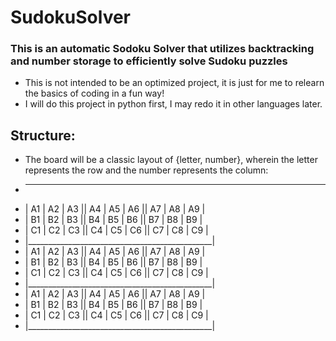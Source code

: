 # SudokuSolver

### This is an automatic Sodoku Solver that utilizes backtracking and number storage to efficiently solve Sudoku puzzles

* This is not intended to be an optimized project, it is just for me to relearn the basics of coding in a fun way!
* I will do this project in python first, I may redo it in other languages later.

## Structure:

* The board will be a classic layout of {letter, number}, wherein the letter represents the row and the number represents the column:

- ________________________________________________
- | A1 | A2 | A3 || A4 | A5 | A6 || A7 | A8 | A9 |
- | B1 | B2 | B3 || B4 | B5 | B6 || B7 | B8 | B9 |
- | C1 | C2 | C3 || C4 | C5 | C6 || C7 | C8 | C9 |
- |______________________________________________|
- | A1 | A2 | A3 || A4 | A5 | A6 || A7 | A8 | A9 |
- | B1 | B2 | B3 || B4 | B5 | B6 || B7 | B8 | B9 |
- | C1 | C2 | C3 || C4 | C5 | C6 || C7 | C8 | C9 |
- |______________________________________________|
- | A1 | A2 | A3 || A4 | A5 | A6 || A7 | A8 | A9 |
- | B1 | B2 | B3 || B4 | B5 | B6 || B7 | B8 | B9 |
- | C1 | C2 | C3 || C4 | C5 | C6 || C7 | C8 | C9 |
- |______________________________________________|

